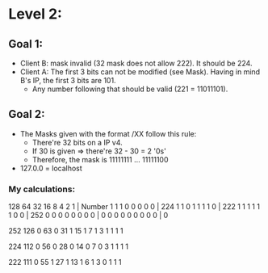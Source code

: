 # Level 2:

## Goal 1:
- Client B: mask invalid (32 mask does not allow 222). It should be 224.
- Client A: The first 3 bits can not be modified (see Mask). Having in mind B's IP, the first 3 bits are 101.
	- Any number following that should be valid (221 = 11011101).

## Goal 2:
- The Masks given with the format /XX follow this rule:
	- There're 32 bits on a IP v4.
	- If 30 is given => there're 32 - 30 = 2 '0s'
	- Therefore, the mask is 11111111 ... 11111100
- 127.0.0 = localhost

### My calculations:

128    64    32    16    8    4    2    1    |  Number
  1     1     1     0    0    0    0    0    |    224
  1     1     0     1    1    1    1    0    |    222
  1     1     1     1    1    1    0    0    |    252
  0     0     0     0    0    0    0    0    |    0
  0     0     0     0    0    0    0    0    |    0




252
126 0
63 0
31 1
15 1
7 1
3 1
1 1
1

224
112 0
56 0
28 0
14 0
7 0
3 1
1 1
1


222
111 0
55 1
27 1
13 1
6 1
3 0
1 1
1

